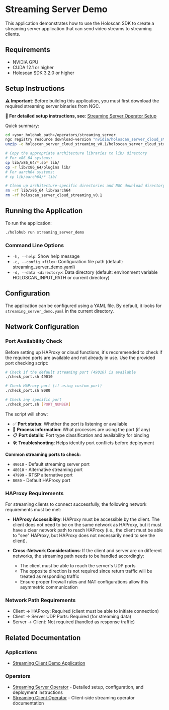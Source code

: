 # Streaming Server Demo

This application demonstrates how to use the Holoscan SDK to create a streaming server application that can send video streams to streaming clients.

## Requirements

- NVIDIA GPU
- CUDA 12.1 or higher
- Holoscan SDK 3.2.0 or higher

## Setup Instructions

**⚠️ Important**: Before building this application, you must first download the required streaming server binaries from NGC.

**📖 For detailed setup instructions, see**: [Streaming Server Operator Setup](../../operators/streaming_server/README.md#building-the-operator)

Quick summary:

```bash
cd <your_holohub_path>/operators/streaming_server 
ngc registry resource download-version "nvidia/holoscan_server_cloud_streaming:0.1"
unzip -o holoscan_server_cloud_streaming_v0.1/holoscan_server_cloud_streaming.zip

# Copy the appropriate architecture libraries to lib/ directory
# For x86_64 systems:
cp lib/x86_64/*.so* lib/
cp -r lib/x86_64/plugins lib/
# For aarch64 systems:
# cp lib/aarch64/* lib/

# Clean up architecture-specific directories and NGC download directory
rm -rf lib/x86_64 lib/aarch64
rm -rf holoscan_server_cloud_streaming_v0.1
```


## Running the Application

To run the application:

```bash
./holohub run streaming_server_demo
```

### Command Line Options

- `-h, --help`: Show help message
- `-c, --config <file>`: Configuration file path (default: streaming_server_demo.yaml)
- `-d, --data <directory>`: Data directory (default: environment variable HOLOSCAN_INPUT_PATH or current directory)

## Configuration

The application can be configured using a YAML file. By default, it looks for `streaming_server_demo.yaml` in the current directory.

## Network Configuration

### Port Availability Check

Before setting up HAProxy or cloud functions, it's recommended to check if the required ports are available and not already in use. Use the provided port checking script:

```bash
# Check if the default streaming port (49010) is available
./check_port.sh 49010

# Check HAProxy port (if using custom port)
./check_port.sh 8080

# Check any specific port
./check_port.sh [PORT_NUMBER]
```

The script will show:
- ✅ **Port status**: Whether the port is listening or available
- 🔧 **Process information**: What processes are using the port (if any)
- 📋 **Port details**: Port type classification and availability for binding
- 🛠️ **Troubleshooting**: Helps identify port conflicts before deployment

**Common streaming ports to check:**
- `49010` - Default streaming server port
- `48010` - Alternative streaming port  
- `47999` - RTSP alternative port
- `8080` - Default HAProxy port

### HAProxy Requirements

For streaming clients to connect successfully, the following network requirements must be met:

- **HAProxy Accessibility**: HAProxy must be accessible by the client. The client does not need to be on the same network as HAProxy, but it must have a clear network path to reach HAProxy (i.e., the client must be able to "see" HAProxy, but HAProxy does not necessarily need to see the client).

- **Cross-Network Considerations**: If the client and server are on different networks, the streaming path needs to be handled accordingly:
  - The client must be able to reach the server's UDP ports
  - The opposite direction is not required since return traffic will be treated as responding traffic
  - Ensure proper firewall rules and NAT configurations allow this asymmetric communication

### Network Path Requirements

- Client → HAProxy: Required (client must be able to initiate connection)
- Client → Server UDP Ports: Required (for streaming data)
- Server → Client: Not required (handled as response traffic)

## Related Documentation

### Applications
- [Streaming Client Demo Application](../streaming_client_demo/README.md)

### Operators
- [Streaming Server Operator](../../operators/streaming_server/README.md) - Detailed setup, configuration, and deployment instructions
- [Streaming Client Operator](../../operators/streaming_client/README.md) - Client-side streaming operator documentation 